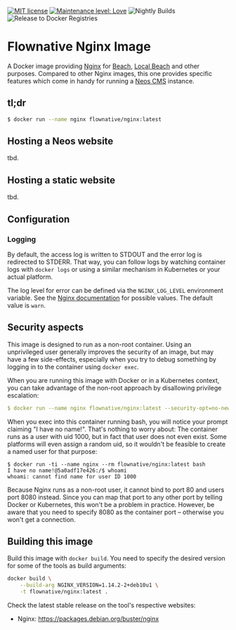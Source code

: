 [![MIT license](http://img.shields.io/badge/license-MIT-brightgreen.svg)](http://opensource.org/licenses/MIT)
[![Maintenance level: Love](https://img.shields.io/badge/maintenance-%E2%99%A1%E2%99%A1%E2%99%A1-ff69b4.svg)](https://www.flownative.com/en/products/open-source.html)
![Nightly Builds](https://github.com/flownative/docker-nginx/workflows/Nightly%20Builds/badge.svg)
![Release to Docker Registries](https://github.com/flownative/docker-nginx/workflows/Release%20to%20Docker%20Registries/badge.svg)

# Flownative Nginx Image

A Docker image providing [Nginx](https://nginx.org) for [Beach](https://www.flownative.com/beach),
[Local Beach](https://www.flownative.com/localbeach) and other purposes. Compared to other
Nginx images, this one provides specific features which come in handy for running a
[Neos CMS](https://www.neos.io) instance.

## tl;dr

```bash
$ docker run --name nginx flownative/nginx:latest
```

## Hosting a Neos website

tbd.

## Hosting a static website

tbd.

## Configuration

### Logging

By default, the access log is written to STDOUT and the error log is redirected to STDERR.
That way, you can follow logs by watching container logs with `docker logs` or using a
similar mechanism in Kubernetes or your actual platform.

The log level for error can be defined via the `NGINX_LOG_LEVEL` environment variable.
See the [Nginx documentation](https://docs.nginx.com/nginx/admin-guide/monitoring/logging/)
for possible values. The default value is `warn`.


## Security aspects

This image is designed to run as a non-root container. Using an unprivileged user generally
improves the security of an image, but may have a few side-effects, especially when you try
to debug something by logging in to the container using `docker exec`.

When you are running this image with Docker or in a Kubernetes context, you can take advantage
of the non-root approach by disallowing privilege escalation:

```yaml
$ docker run --name nginx flownative/nginx:latest --security-opt=no-new-privileges 
``` 

When you exec into this container running bash, you will notice your prompt claiming
"I have no name!". That's nothing to worry about: The container runs as a user with
uid 1000, but in fact that user does not even exist. Some platforms will even assign
a random uid, so it wouldn't be feasible to create a named user for that purpose:

```
$ docker run -ti --name nginx --rm flownative/nginx:latest bash  
I have no name!@5a0adf17e426:/$ whoami
whoami: cannot find name for user ID 1000
```

Because Nginx runs as a non-root user, it cannot bind to port 80 and users port 8080
instead. Since you can map that port to any other port by telling Docker or Kubernetes,
this won't be a problem in practice. However, be aware that you need to specify 8080
as the container port – otherwise you won't get a connection.

## Building this image

Build this image with `docker build`. You need to specify the desired version for some
of the tools as build arguments:

```bash
docker build \
    --build-arg NGINX_VERSION=1.14.2-2+deb10u1 \
    -t flownative/nginx:latest .
```

Check the latest stable release on the tool's respective websites:
 
- Nginx: https://packages.debian.org/buster/nginx
